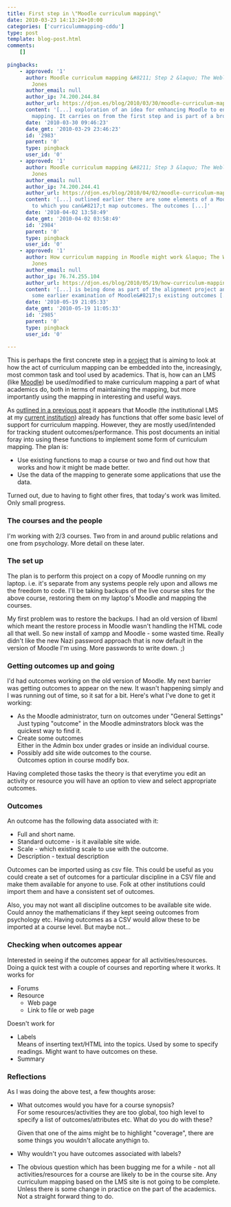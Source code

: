 ```yaml
---
title: First step in \"Moodle curriculum mapping\"
date: 2010-03-23 14:13:24+10:00
categories: ['curriculummapping-cddu']
type: post
template: blog-post.html
comments:
    []
    
pingbacks:
    - approved: '1'
      author: Moodle curriculum mapping &#8211; Step 2 &laquo; The Weblog of (a) David
        Jones
      author_email: null
      author_ip: 74.200.244.84
      author_url: https://djon.es/blog/2010/03/30/moodle-curriculum-mapping-step-2/
      content: '[...] exploration of an idea for enhancing Moodle to enable curriculum
        mapping. It carries on from the first step and is part of a broader [...]'
      date: '2010-03-30 09:46:23'
      date_gmt: '2010-03-29 23:46:23'
      id: '2983'
      parent: '0'
      type: pingback
      user_id: '0'
    - approved: '1'
      author: Moodle curriculum mapping &#8211; Step 3 &laquo; The Weblog of (a) David
        Jones
      author_email: null
      author_ip: 74.200.244.41
      author_url: https://djon.es/blog/2010/04/02/moodle-curriculum-mapping-step-3/
      content: '[...] outlined earlier there are some elements of a Moodle course site
        to which you can&#8217;t map outcomes. The outcomes [...]'
      date: '2010-04-02 13:58:49'
      date_gmt: '2010-04-02 03:58:49'
      id: '2984'
      parent: '0'
      type: pingback
      user_id: '0'
    - approved: '1'
      author: How curriculum mapping in Moodle might work &laquo; The Weblog of (a) David
        Jones
      author_email: null
      author_ip: 76.74.255.104
      author_url: https://djon.es/blog/2010/05/19/how-curriculum-mapping-in-moodle-might-work/
      content: '[...] is being done as part of the alignment project and picks up from
        some earlier examination of Moodle&#8217;s existing outcomes [...]'
      date: '2010-05-19 21:05:33'
      date_gmt: '2010-05-19 11:05:33'
      id: '2985'
      parent: '0'
      type: pingback
      user_id: '0'
    
---
```

This is perhaps the first concrete step in a [project](/blog2/research/curriculum-mapping/) that is aiming to look at how the act of curriculum mapping can be embedded into the, increasingly, most common task and tool used by academics. That is, how can an LMS (like [Moodle](http://moodle.org/)) be used/modified to make curriculum mapping a part of what academics do, both in terms of maintaining the mapping, but more importantly using the mapping in interesting and useful ways.

As [outlined in a previous post](/blog2/2010/03/10/moodle-outcomes-metadata-and-curriculum-mapping/) it appears that Moodle (the institutional LMS at my [current institution](http://www.cqu.edu.au/)) already has functions that offer some basic level of support for curriculum mapping. However, they are mostly used/intended for tracking student outcomes/performance. This post documents an initial foray into using these functions to implement some form of curriculum mapping. The plan is:

- Use existing functions to map a course or two and find out how that works and how it might be made better.
- Use the data of the mapping to generate some applications that use the data.

Turned out, due to having to fight other fires, that today's work was limited. Only small progress.

### The courses and the people

I'm working with 2/3 courses. Two from in and around public relations and one from psychology. More detail on these later.

### The set up

The plan is to perform this project on a copy of Moodle running on my laptop. i.e. it's separate from any systems people rely upon and allows me the freedom to code. I'll be taking backups of the live course sites for the above course, restoring them on my laptop's Moodle and mapping the courses.

My first problem was to restore the backups. I had an old version of libxml which meant the restore process in Moodle wasn't handling the HTML code all that well. So new install of xampp and Moodle - some wasted time. Really didn't like the new Nazi password approach that is now default in the version of Moodle I'm using. More passwords to write down. ;)

### Getting outcomes up and going

I'd had outcomes working on the old version of Moodle. My next barrier was getting outcomes to appear on the new. It wasn't happening simply and I was running out of time, so it sat for a bit. Here's what I've done to get it working:

- As the Moodle administrator, turn on outcomes under "General Settings"  
    Just typing "outcome" in the Moodle adminstrators block was the quickest way to find it.
- Create some outcomes  
    Either in the Admin box under grades or inside an individual course.
- Possibly add site wide outcomes to the course.  
    Outcomes option in course modify box.

Having completed those tasks the theory is that everytime you edit an activity or resource you will have an option to view and select appropriate outcomes.

### Outcomes

An outcome has the following data associated with it:

- Full and short name.
- Standard outcome - is it available site wide.
- Scale - which existing scale to use with the outcome.
- Description - textual description

Outcomes can be imported using as csv file. This could be useful as you could create a set of outcomes for a particular discipline in a CSV file and make them available for anyone to use. Folk at other institutions could import them and have a consistent set of outcomes.

Also, you may not want all discipline outcomes to be available site wide. Could annoy the mathematicians if they kept seeing outcomes from psychology etc. Having outcomes as a CSV would allow these to be imported at a course level. But maybe not...

### Checking when outcomes appear

Interested in seeing if the outcomes appear for all activities/resources. Doing a quick test with a couple of courses and reporting where it works. It works for

- Forums
- Resource
    - Web page
    - Link to file or web page

Doesn't work for

- Labels  
    Means of inserting text/HTML into the topics. Used by some to specify readings. Might want to have outcomes on these.
- Summary

### Reflections

As I was doing the above test, a few thoughts arose:

- What outcomes would you have for a course synopsis?  
    For some resources/activities they are too global, too high level to specify a list of outcomes/attributes etc. What do you do with these?
    
    Given that one of the aims might be to highlight "coverage", there are some things you wouldn't allocate anythign to.
    
- Why wouldn't you have outcomes associated with labels?
- The obvious question which has been bugging me for a while - not all activities/resources for a course are likely to be in the course site. Any curriculum mapping based on the LMS site is not going to be complete. Unless there is some change in practice on the part of the academics. Not a straight forward thing to do.